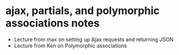 # ajax, partials, and polymorphic associations notes
- Lecture from max on setting up Ajax requests and returning JSON 
- Lecture from Ken on Polymorphic associations
